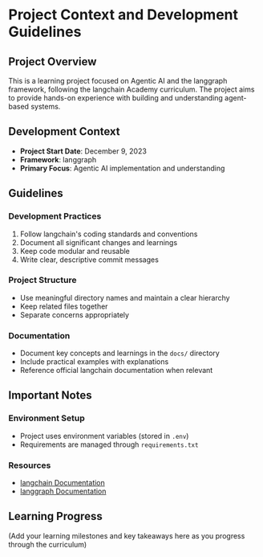 # Project Context and Development Guidelines

## Project Overview
This is a learning project focused on Agentic AI and the langgraph framework, following the langchain Academy curriculum. The project aims to provide hands-on experience with building and understanding agent-based systems.

## Development Context
- **Project Start Date**: December 9, 2023
- **Framework**: langgraph
- **Primary Focus**: Agentic AI implementation and understanding

## Guidelines

### Development Practices
1. Follow langchain's coding standards and conventions
2. Document all significant changes and learnings
3. Keep code modular and reusable
4. Write clear, descriptive commit messages

### Project Structure
- Use meaningful directory names and maintain a clear hierarchy
- Keep related files together
- Separate concerns appropriately

### Documentation
- Document key concepts and learnings in the `docs/` directory
- Include practical examples with explanations
- Reference official langchain documentation when relevant

## Important Notes

### Environment Setup
- Project uses environment variables (stored in `.env`)
- Requirements are managed through `requirements.txt`

### Resources
- [langchain Documentation](https://python.langchain.com/docs/get_started/introduction.html)
- [langgraph Documentation](https://python.langchain.com/docs/langgraph)

## Learning Progress
(Add your learning milestones and key takeaways here as you progress through the curriculum)
